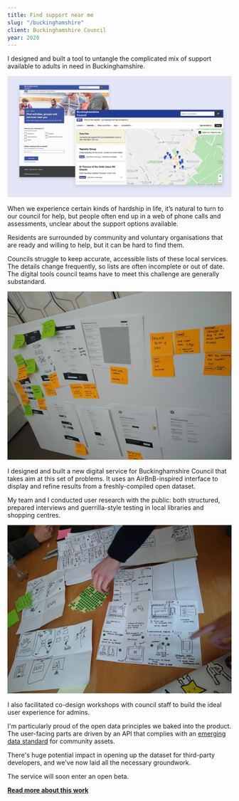```yaml
---
title: Find support near me
slug: "/buckinghamshire"
client: Buckinghamshire Council
year: 2020
---
```


I designed and built a tool to untangle the complicated mix of support available to adults in need in Buckinghamshire.

![A results screen and initial questions screen from the tool](../images/bucks-1.jpg)

When we experience certain kinds of hardship in life, it’s natural to turn to our council for help, but people often end up in a web of phone calls and assessments, unclear about the support options available.

Residents are surrounded by community and voluntary organisations that are ready and willing to help, but it can be hard to find them. 

Councils struggle to keep accurate, accessible lists of these local services. The details change frequently, so lists are often incomplete or out of date. The digital tools council teams have to meet this challenge are generally substandard.

![Annotating early design sketches](../images/bucks-3.jpg)

I designed and built a new digital service for Buckinghamshire Council that takes aim at this set of problems. It uses an AirBnB-inspired interface to display and refine results from a freshly-compiled open dataset.

My team and I conducted user research with the public: both structured, prepared interviews and guerrilla-style testing in local libraries and shopping centres.

![Dot voting on idea sketches during a co-design workshop](../images/bucks-2.jpg)

I also facilitated co-design workshops with council staff to build the ideal user experience for admins.

I'm particularly proud of the open data principles we baked into the product. The user-facing parts are driven by an API that complies with an [emerging data standard](https://openreferral.org/) for community assets.

There's huge potential impact in opening up the dataset for third-party developers, and we've now laid all the necessary groundwork.

The service will soon enter an open beta.

**[Read more about this work](https://blog.wearefuturegov.com/helping-citizens-find-support-649d232da914)**